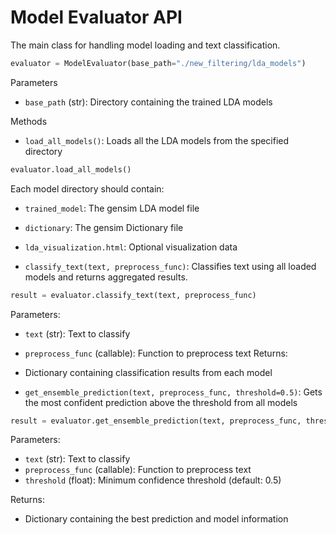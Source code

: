 # Model Evaluator API

The main class for handling model loading and text classification.


```python
evaluator = ModelEvaluator(base_path="./new_filtering/lda_models")
```

Parameters
- `base_path` (str): Directory containing the trained LDA models

Methods 
- `load_all_models()`: Loads all the LDA models from the specified directory

```python
evaluator.load_all_models()
```

Each model directory should contain:
- `trained_model`: The gensim LDA model file
- `dictionary`: The gensim Dictionary file
- `lda_visualization.html`: Optional visualization data


- `classify_text(text, preprocess_func)`: Classifies text using all loaded models and returns aggregated results.

```python
result = evaluator.classify_text(text, preprocess_func)
```
Parameters:
- `text` (str): Text to classify
- `preprocess_func` (callable): Function to preprocess text
Returns:
- Dictionary containing classification results from each model

- `get_ensemble_prediction(text, preprocess_func, threshold=0.5)`: Gets the most confident prediction above the threshold from all models

```python
result = evaluator.get_ensemble_prediction(text, preprocess_func, threshold=0.5)
```

Parameters:
- `text` (str): Text to classify
- `preprocess_func` (callable): Function to preprocess text
- `threshold` (float): Minimum confidence threshold (default: 0.5)

Returns:
- Dictionary containing the best prediction and model information 